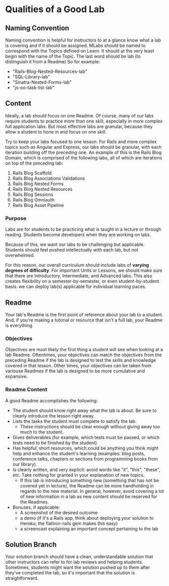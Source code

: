 # Qualities of a Good Lab

## Naming Convention

Naming convention is helpful for instructors to at a glance know what a lab is covering and if it should be assigned. MLabs should be named to correspond with the Topics defined on Learn. It should at the very least begin with the name of the Topic. The last word should be lab (to distinguish it from a Readme) So for example:

* "Rails-Blog-Nested-Resources-lab"
* "SQL-Library-lab"
* "Sinatra-Nested-Forms-lab"
* "js-oo-task-list-lab"


## Content

Ideally, a lab should focus on one Readme. Of course, many of our labs require students to practice more than one skill, especially in more complex full application labs. But most effective labs are granular, because they allow a student to hone in and focus on one skill.

Try to keep your labs focused to one lesson. For Rails and more complex topics such as Angular and Express, our labs should be granular, with each iteration building off the preceding one. An example of this is the Rails Blog Domain, which is comprised of the following labs, all of which are iterations on top of the preceding lab:

1. Rails Blog Scaffold
2. Rails Blog Associations Validations
3. Rails Blog Nested Forms
4. Rails Blog Nested Resources
5. Rails Blog Sessions
6. Rails Blog Omniauth
7. Rails Blog Asset Pipeline

### Purpose

Labs are for students to be practicing what is taught in a lecture or through reading. Students become developers when they are working on labs.

Because of this, we want our labs to be challenging but applicable. Students should feel pushed intellectually with each lab, but not overwhelmed.

For this reason, our overall curriculum should include labs of **varying degrees of difficulty**. For important Units or Lessons, we should make sure that there are Introductory, Intermediate, and Advanced labs. This also creates flexibility on a semester-by-semester, or even student-by-student basis: we can deploy lab(s) applicable for individual learning paces.


## Readme

Your lab's Readme is the first point of reference about your lab to a student. And, if you're making a tutorial or resource that isn't a full lab, your Readme is everything.

### Objectives

Objectives are most likely the first thing a student will see when looking at a lab Readme. Oftentimes, your objectives can match the objectives from the preceding Readme if the lab is designed to test the skills and knowledge covered in that lesson. Other times, your objectives can be taken from variouse Readmes if the lab is designed to be more cumulative and expansive.

### Readme Content

A good Readme accomplishes the following:

* The student should know right away what the lab is about. Be sure to clearly introduce the lesson right away.
* Lists the tasks the student must complete to satisfy the lab.
  * These instructions should be clear enough without giving away too much to the student.
* Gives deliverables (for example, which tests must be passed, or which tests need to be finished by the student)
* Has helpful, short resources, which could be anything you think might help and enhance the student's learning (examples: blog posts, conference talks, chapters or sections from programming books from our library).
* Is clearly written, and very explicit: avoid words like "it", "this", "these", etc. Take nothing for granted in your explanation of new topics.
  * If this lab is introducing something new (something that has not be covered yet in lecture), the Readme can be more handholding in regards to the new material. In general, however, avoid covering a lot of new information in a lab as new content should be reserved for the Readmes. 
* Bonuses, if applicable:
  * A screenshot of the desired outcome
  * a demo (if it's a Rails app, think about deploying your solution to Heroku; the flatiron-rails gem makes this easy)
  * a screencast explaining an important concept pertaining to the lab

## Solution Branch

Your solution branch should have a clean, understandable solution that other instructors can refer to for lab reviews and helping students. Sometimes, students might want the solution pushed up to them after they've completed the lab, so it's important that the solution is straightforward.

